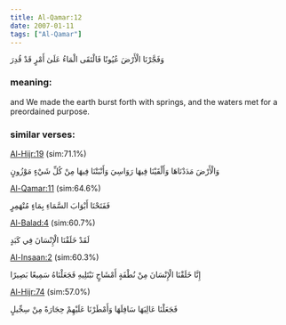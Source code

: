```yaml
---
title: Al-Qamar:12
date: 2007-01-11
tags: ["Al-Qamar"]
---
```

وَفَجَّرْنَا الْأَرْضَ عُيُونًا فَالْتَقَى الْمَاءُ عَلَىٰ أَمْرٍ قَدْ قُدِرَ
### meaning: 
and We made the earth burst forth with springs, and the waters met for a preordained purpose.
### similar verses: 

[Al-Hijr:19](/15/19) (sim:71.1%)

وَالْأَرْضَ مَدَدْنَاهَا وَأَلْقَيْنَا فِيهَا رَوَاسِيَ وَأَنْبَتْنَا فِيهَا مِنْ كُلِّ شَيْءٍ مَوْزُونٍ

[Al-Qamar:11](/54/11) (sim:64.6%)

فَفَتَحْنَا أَبْوَابَ السَّمَاءِ بِمَاءٍ مُنْهَمِرٍ

[Al-Balad:4](/90/4) (sim:60.7%)

لَقَدْ خَلَقْنَا الْإِنْسَانَ فِي كَبَدٍ

[Al-Insaan:2](/76/2) (sim:60.3%)

إِنَّا خَلَقْنَا الْإِنْسَانَ مِنْ نُطْفَةٍ أَمْشَاجٍ نَبْتَلِيهِ فَجَعَلْنَاهُ سَمِيعًا بَصِيرًا

[Al-Hijr:74](/15/74) (sim:57.0%)

فَجَعَلْنَا عَالِيَهَا سَافِلَهَا وَأَمْطَرْنَا عَلَيْهِمْ حِجَارَةً مِنْ سِجِّيلٍ

